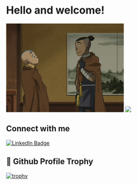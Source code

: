 # Hello and welcome!
<img src="aang-sokka-bow.gif"/>
<img style="width: 120px" src="https://komarev.com/ghpvc/?username=your-github-Renkai7&color=brightgreen" />

## Connect with me

[![LinkedIn Badge](https://img.shields.io/badge/LinkedIn-Profile-informational?style=flat&logo=linkedin&logoColor=white&color=0D76A8)](https://www.linkedin.com/in/miketspencer/)




<!---
Renkai7/Renkai7 is a ✨ special ✨ repository because its `README.md` (this file) appears on your GitHub profile.
You can click the Preview link to take a look at your changes.
--->

<!-- [![Top Langs](https://github-readme-stats.vercel.app/api/top-langs/?username=renkai7&layout=compact&theme=tokyonight&hide=jupyter+notebook)](https://github.com/renkai7/github-readme-stats)
  -->
 ## :gem: Github Profile Trophy
 
 [![trophy](https://github-profile-trophy.vercel.app/?username=renkai7&theme=tokyonight)](https://github.com/ryo-ma/github-profile-trophy)











